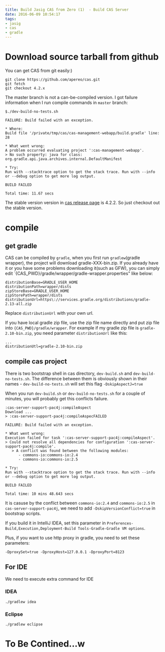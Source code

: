 ```yaml
---
title: Build Jasig CAS from Zero (1)  - Build CAS Server
date: 2016-06-09 10:54:17
tags:
- jasig
- cas
- gradle
---
```




# Download source tarball from github

You can get CAS from git easily:)

```
git clone https://github.com/apereo/cas.git
git fetch
git checkout 4.2.x
```

The master branch is not a can-be-compiled version. I got failure information when I run compile commands in `master` branch:

```
$./dev-build-no-tests.sh

FAILURE: Build failed with an exception.

* Where:
Build file '/private/tmp/cas/cas-management-webapp/build.gradle' line: 28

* What went wrong:
A problem occurred evaluating project ':cas-management-webapp'.
> No such property: java for class: org.gradle.api.java.archives.internal.DefaultManifest

* Try:
Run with --stacktrace option to get the stack trace. Run with --info or --debug option to get more log output.

BUILD FAILED

Total time: 11.67 secs
```

The stable version version in [cas release page](https://github.com/apereo/cas/releases) is 4.2.2. So just checkout out the stable version.

# compile
## get gradle
CAS can be compiled by `gradle`, when you first run `gradlew`(gradle wrapper), the project will download gradle-XXX-bin.zip. If you already have it or you have some problems downloading it(such as GFW), you can simply edit `{CAS_PWD}/gradle/wrapper/gradle-wrapper.properties" like below:

```
distributionBase=GRADLE_USER_HOME
distributionPath=wrapper/dists
zipStoreBase=GRADLE_USER_HOME
zipStorePath=wrapper/dists
distributionUrl=https\://services.gradle.org/distributions/gradle-2.13-all.zip

```
Replace `distributionUrl` with your own url.

If you have local gradle zip file, use the zip file name directly and put zip file into `{CAS_PWD}/gradle/wrapper`. For example if my gradle zip file is `gradle-2.10-bin.zip`, you need parameter `distributionUrl` like this:

```
...
distributionUtl=gradle-2.10-bin.zip
```
## compile cas project
There is two bootstrap shell in cas directory, `dev-build.sh` and `dev-build-no-tests.sh`. The difference between them is obviously shown in their names - `dev-build-no-tests.sh` will set this flag `-DskipAspectJ=true`

When you run `dev-build.sh` or `dev-build-no-tests.sh` for a couple of minutes, you will probably get this conflicts failure.

```
:cas-server-support-pac4j:compileAspect
Download ...
> :cas-server-support-pac4j:compileAspecFAILED

FAILURE: Build failed with an exception.

* What went wrong:
Execution failed for task ':cas-server-support-pac4j:compileAspect'.
> Could not resolve all dependencies for configuration ':cas-server-support-pac4j:compile'.
   > A conflict was found between the following modules:
      - commons-io:commons-io:2.4
      - commons-io:commons-io:2.5

* Try:
Run with --stacktrace option to get the stack trace. Run with --info or --debug option to get more log output.

BUILD FAILED

Total time: 10 mins 48.643 secs
```

It is casuse by the conflict between `commons-io:2.4` and `commons-io:2.5` in `cas-server-support-pac4j`, we need to add `-DskipVersionConflict=true` in bootstrap scripts.

If you build it in IntelliJ IDEA, set this parameter in `Preferences-Build,Execution,Deployment-Build Tools-Gradle-Gradle VM options`.

Plus, if you want to use http proxy in gradle, you need to set these parameters:

```
-DproxySet=true -DproxyHost=127.0.0.1 -DproxyPort=8123
```

## For IDE

We need to execute extra command for IDE

### IDEA

```
./gradlew idea
```

### Eclipse

```
./gradlew eclipse
```

# To Be Contined...w